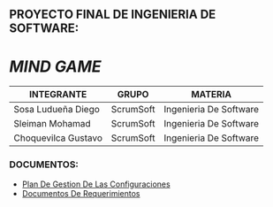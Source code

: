 ## PROYECTO FINAL DE INGENIERIA DE SOFTWARE: 
# *MIND GAME*

INTEGRANTE | GRUPO | MATERIA
-----------|-------|--------
Sosa Ludueña Diego | ScrumSoft | Ingenieria De Software
Sleiman Mohamad | ScrumSoft | Ingenieria De Software
Choquevilca Gustavo | ScrumSoft | Ingenieria De Software

### DOCUMENTOS:
* [Plan De Gestion De Las Configuraciones](https://github.com/diegosl/ProyectoFinalIngenieriaDeSoftware/blob/master/documentos/TP1/Plan%20De%20Gestion%20De%20Las%20Configuraciones.pdf)
* [Documentos De Requerimientos](https://github.com/diegosl/ProyectoFinalIngenieriaDeSoftware/blob/master/documentos/TP1/Documento%20De%20Requerimientos.pdf)
